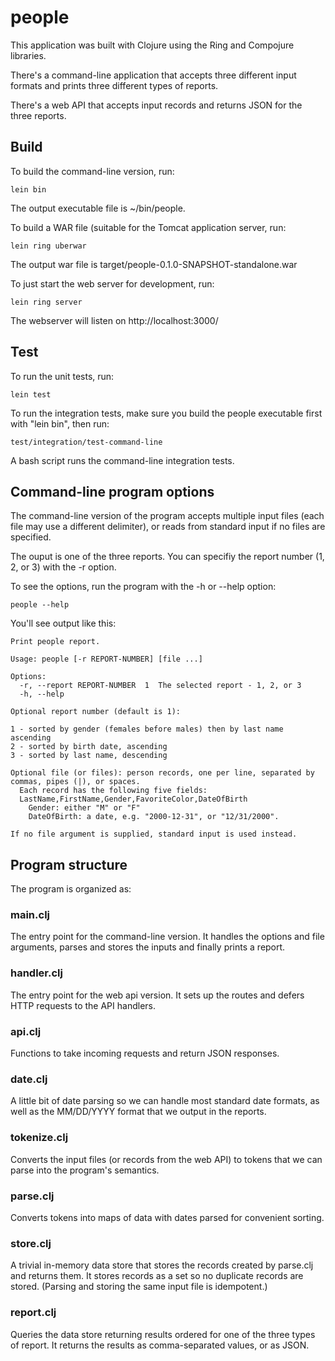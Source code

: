 # people

This application was built with Clojure using the Ring and Compojure libraries.

There's a command-line application that accepts three different input formats and prints three different types of reports.

There's a web API that accepts input records and returns JSON for the three reports.

## Build

To build the command-line version, run:

	lein bin

The output executable file is ~/bin/people.

To build a WAR file (suitable for the Tomcat application server, run:

	lein ring uberwar

The output war file is target/people-0.1.0-SNAPSHOT-standalone.war

To just start the web server for development, run:

	lein ring server

The webserver will listen on http://localhost:3000/

## Test

To run the unit tests, run:

	lein test

To run the integration tests, make sure you build the people executable first with "lein bin", then run:

	test/integration/test-command-line

A bash script runs the command-line integration tests.

## Command-line program options

The command-line version of the program accepts multiple input files (each file may use a different delimiter),
or reads from standard input if no files are specified.

The ouput is one of the three reports.  You can specifiy the report number (1, 2, or 3) with the -r option.

To see the options, run the program with the -h or --help option:

	people --help

You'll see output like this:

```
Print people report.

Usage: people [-r REPORT-NUMBER] [file ...]

Options:
  -r, --report REPORT-NUMBER  1  The selected report - 1, 2, or 3
  -h, --help

Optional report number (default is 1):

1 - sorted by gender (females before males) then by last name ascending
2 - sorted by birth date, ascending
3 - sorted by last name, descending

Optional file (or files): person records, one per line, separated by commas, pipes (|), or spaces.
  Each record has the following five fields:
  LastName,FirstName,Gender,FavoriteColor,DateOfBirth
    Gender: either "M" or "F"
    DateOfBirth: a date, e.g. "2000-12-31", or "12/31/2000".

If no file argument is supplied, standard input is used instead.
```

## Program structure

The program is organized as:

### main.clj
The entry point for the command-line version.  It handles the options and file arguments,
parses and stores the inputs and finally prints a report.

### handler.clj
The entry point for the web api version.  It sets up the routes and defers HTTP requests to the API handlers.

### api.clj
Functions to take incoming requests and return JSON responses.

### date.clj
A little bit of date parsing so we can handle most standard date formats, as well as the MM/DD/YYYY format that we output in the reports.

### tokenize.clj
Converts the input files (or records from the web API) to tokens that we can parse into the program's semantics.

### parse.clj
Converts tokens into maps of data with dates parsed for convenient sorting.

### store.clj
A trivial in-memory data store that stores the records created by parse.clj and returns them.
It stores records as a set so no duplicate records are stored.  (Parsing and storing the same input file is idempotent.)

### report.clj
Queries the data store returning results ordered for one of the three types of report.
It returns the results as comma-separated values, or as JSON.



